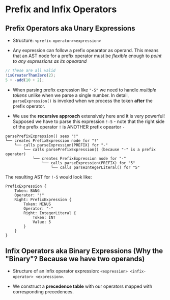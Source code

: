 # Prefix and Infix Operators

## Prefix Operators aka Unary Expressions

- Structure: `<prefix-operator><expression>`

- Any expression can follow a prefix opearator as operand. This means that an AST node for a prefix operator must be *flexible* enough to *point to any expressions as its opearand*

```js
// These are all valid
!isGreaterThanZero(2);
5 + -add(10 + 2);
```

- When parsing prefix expression like `"-5"` we need to handle *multiple tokens* unlike when we parse a single number. In detail, `parseExpression()` is invoked when we process the token **after** the prefix operator.

- We use the **recursive approach** extensively here and it is very powerful! Supposed we have to parse this expression `!-5` - note that the right side of the prefix operator `!` is ANOTHER prefix opeartor `-`

```
parsePrefixExpression() sees "!"
└── creates PrefixExpression node for "!"
    └── calls parseExpression(PREFIX) for "-"
        └── calls parsePrefixExpression() (because "-" is a prefix operator)
            └── creates PrefixExpression node for "-"
                └── calls parseExpression(PREFIX) for "5"
                    └── calls parseIntegerLiteral() for "5"
```

The resulting AST for `!-5` would look like:
```
PrefixExpression {
    Token: BANG
    Operator: "!"
    Right: PrefixExpression {
        Token: MINUS
        Operator: "-"
        Right: IntegerLiteral {
            Token: INT
            Value: 5
        }
    }
}
```

## Infix Operators aka Binary Expressions (Why the "Binary"? Because we have **two operands**)

- Structure of an infix operator expression: `<expression> <infix-operator> <expression>`.

- We construct a **precedence table** with our operators mapped with corresponding precedences.
